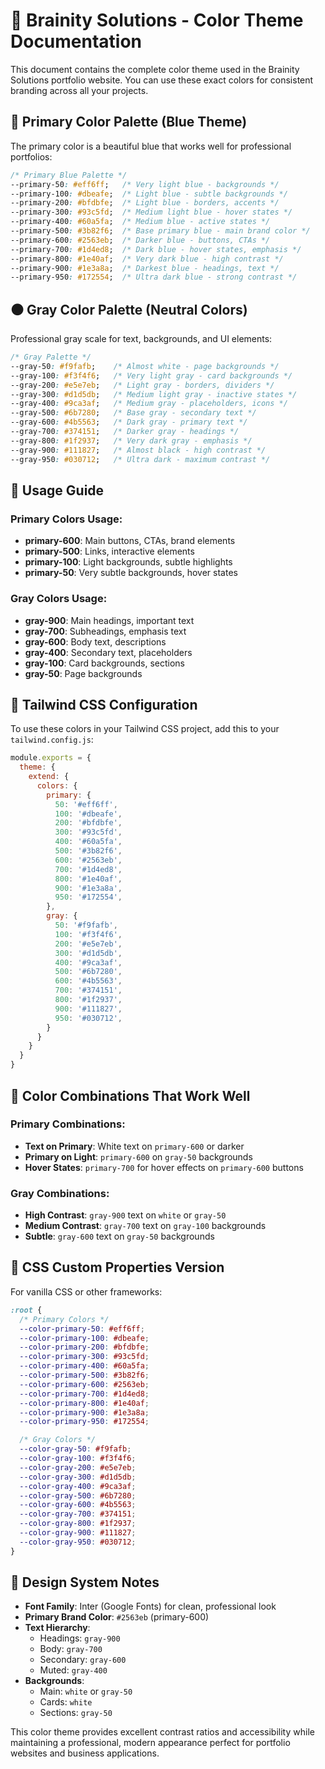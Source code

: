 # 🎨 Brainity Solutions - Color Theme Documentation

This document contains the complete color theme used in the Brainity Solutions portfolio website. You can use these exact colors for consistent branding across all your projects.

## 🔵 Primary Color Palette (Blue Theme)

The primary color is a beautiful blue that works well for professional portfolios:

```css
/* Primary Blue Palette */
--primary-50: #eff6ff;   /* Very light blue - backgrounds */
--primary-100: #dbeafe;  /* Light blue - subtle backgrounds */
--primary-200: #bfdbfe;  /* Light blue - borders, accents */
--primary-300: #93c5fd;  /* Medium light blue - hover states */
--primary-400: #60a5fa;  /* Medium blue - active states */
--primary-500: #3b82f6;  /* Base primary blue - main brand color */
--primary-600: #2563eb;  /* Darker blue - buttons, CTAs */
--primary-700: #1d4ed8;  /* Dark blue - hover states, emphasis */
--primary-800: #1e40af;  /* Very dark blue - high contrast */
--primary-900: #1e3a8a;  /* Darkest blue - headings, text */
--primary-950: #172554;  /* Ultra dark blue - strong contrast */
```

## ⚫ Gray Color Palette (Neutral Colors)

Professional gray scale for text, backgrounds, and UI elements:

```css
/* Gray Palette */
--gray-50: #f9fafb;    /* Almost white - page backgrounds */
--gray-100: #f3f4f6;   /* Very light gray - card backgrounds */
--gray-200: #e5e7eb;   /* Light gray - borders, dividers */
--gray-300: #d1d5db;   /* Medium light gray - inactive states */
--gray-400: #9ca3af;   /* Medium gray - placeholders, icons */
--gray-500: #6b7280;   /* Base gray - secondary text */
--gray-600: #4b5563;   /* Dark gray - primary text */
--gray-700: #374151;   /* Darker gray - headings */
--gray-800: #1f2937;   /* Very dark gray - emphasis */
--gray-900: #111827;   /* Almost black - high contrast */
--gray-950: #030712;   /* Ultra dark - maximum contrast */
```

## 🎯 Usage Guide

### Primary Colors Usage:
- **primary-600**: Main buttons, CTAs, brand elements
- **primary-500**: Links, interactive elements
- **primary-100**: Light backgrounds, subtle highlights
- **primary-50**: Very subtle backgrounds, hover states

### Gray Colors Usage:
- **gray-900**: Main headings, important text
- **gray-700**: Subheadings, emphasis text
- **gray-600**: Body text, descriptions
- **gray-400**: Secondary text, placeholders
- **gray-100**: Card backgrounds, sections
- **gray-50**: Page backgrounds

## 📱 Tailwind CSS Configuration

To use these colors in your Tailwind CSS project, add this to your `tailwind.config.js`:

```javascript
module.exports = {
  theme: {
    extend: {
      colors: {
        primary: {
          50: '#eff6ff',
          100: '#dbeafe',
          200: '#bfdbfe',
          300: '#93c5fd',
          400: '#60a5fa',
          500: '#3b82f6',
          600: '#2563eb',
          700: '#1d4ed8',
          800: '#1e40af',
          900: '#1e3a8a',
          950: '#172554',
        },
        gray: {
          50: '#f9fafb',
          100: '#f3f4f6',
          200: '#e5e7eb',
          300: '#d1d5db',
          400: '#9ca3af',
          500: '#6b7280',
          600: '#4b5563',
          700: '#374151',
          800: '#1f2937',
          900: '#111827',
          950: '#030712',
        }
      }
    }
  }
}
```

## 🌈 Color Combinations That Work Well

### Primary Combinations:
- **Text on Primary**: White text on `primary-600` or darker
- **Primary on Light**: `primary-600` on `gray-50` backgrounds
- **Hover States**: `primary-700` for hover effects on `primary-600` buttons

### Gray Combinations:
- **High Contrast**: `gray-900` text on `white` or `gray-50`
- **Medium Contrast**: `gray-700` text on `gray-100` backgrounds
- **Subtle**: `gray-600` text on `gray-50` backgrounds

## 🎨 CSS Custom Properties Version

For vanilla CSS or other frameworks:

```css
:root {
  /* Primary Colors */
  --color-primary-50: #eff6ff;
  --color-primary-100: #dbeafe;
  --color-primary-200: #bfdbfe;
  --color-primary-300: #93c5fd;
  --color-primary-400: #60a5fa;
  --color-primary-500: #3b82f6;
  --color-primary-600: #2563eb;
  --color-primary-700: #1d4ed8;
  --color-primary-800: #1e40af;
  --color-primary-900: #1e3a8a;
  --color-primary-950: #172554;

  /* Gray Colors */
  --color-gray-50: #f9fafb;
  --color-gray-100: #f3f4f6;
  --color-gray-200: #e5e7eb;
  --color-gray-300: #d1d5db;
  --color-gray-400: #9ca3af;
  --color-gray-500: #6b7280;
  --color-gray-600: #4b5563;
  --color-gray-700: #374151;
  --color-gray-800: #1f2937;
  --color-gray-900: #111827;
  --color-gray-950: #030712;
}
```

## 🌟 Design System Notes

- **Font Family**: Inter (Google Fonts) for clean, professional look
- **Primary Brand Color**: `#2563eb` (primary-600)
- **Text Hierarchy**: 
  - Headings: `gray-900`
  - Body: `gray-700`
  - Secondary: `gray-600`
  - Muted: `gray-400`
- **Backgrounds**: 
  - Main: `white` or `gray-50`
  - Cards: `white`
  - Sections: `gray-50`

This color theme provides excellent contrast ratios and accessibility while maintaining a professional, modern appearance perfect for portfolio websites and business applications.
